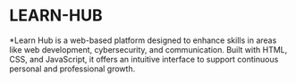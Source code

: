 # LEARN-HUB
*Learn Hub is a web-based platform designed to enhance skills in areas like web development, cybersecurity, and communication. Built with HTML, CSS, and JavaScript, it offers an intuitive interface to support continuous personal and professional growth.

